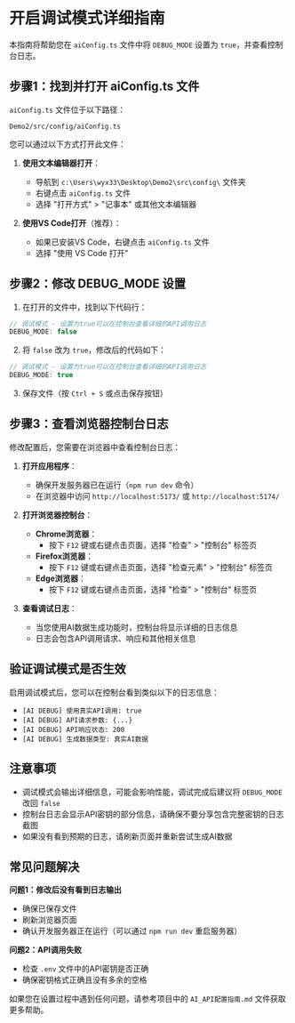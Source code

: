 # 开启调试模式详细指南

本指南将帮助您在 `aiConfig.ts` 文件中将 `DEBUG_MODE` 设置为 `true`，并查看控制台日志。

## 步骤1：找到并打开 aiConfig.ts 文件

`aiConfig.ts` 文件位于以下路径：

```
Demo2/src/config/aiConfig.ts
```

您可以通过以下方式打开此文件：

1. **使用文本编辑器打开**：
   - 导航到 `c:\Users\wyx33\Desktop\Demo2\src\config\` 文件夹
   - 右键点击 `aiConfig.ts` 文件
   - 选择 "打开方式" > "记事本" 或其他文本编辑器

2. **使用VS Code打开**（推荐）：
   - 如果已安装VS Code，右键点击 `aiConfig.ts` 文件
   - 选择 "使用 VS Code 打开"

## 步骤2：修改 DEBUG_MODE 设置

1. 在打开的文件中，找到以下代码行：

```typescript
// 调试模式 - 设置为true可以在控制台查看详细的API调用日志
DEBUG_MODE: false
```

2. 将 `false` 改为 `true`，修改后的代码如下：

```typescript
// 调试模式 - 设置为true可以在控制台查看详细的API调用日志
DEBUG_MODE: true
```

3. 保存文件（按 `Ctrl + S` 或点击保存按钮）

## 步骤3：查看浏览器控制台日志

修改配置后，您需要在浏览器中查看控制台日志：

1. **打开应用程序**：
   - 确保开发服务器已在运行（`npm run dev` 命令）
   - 在浏览器中访问 `http://localhost:5173/` 或 `http://localhost:5174/`

2. **打开浏览器控制台**：
   - **Chrome浏览器**：
     - 按下 `F12` 键或右键点击页面，选择 "检查" > "控制台" 标签页
   - **Firefox浏览器**：
     - 按下 `F12` 键或右键点击页面，选择 "检查元素" > "控制台" 标签页
   - **Edge浏览器**：
     - 按下 `F12` 键或右键点击页面，选择 "检查" > "控制台" 标签页

3. **查看调试日志**：
   - 当您使用AI数据生成功能时，控制台将显示详细的日志信息
   - 日志会包含API调用请求、响应和其他相关信息

## 验证调试模式是否生效

启用调试模式后，您可以在控制台看到类似以下的日志信息：

- `[AI DEBUG] 使用真实API调用: true`
- `[AI DEBUG] API请求参数: {...}`
- `[AI DEBUG] API响应状态: 200`
- `[AI DEBUG] 生成数据类型: 真实AI数据`

## 注意事项

- 调试模式会输出详细信息，可能会影响性能，调试完成后建议将 `DEBUG_MODE` 改回 `false`
- 控制台日志会显示API密钥的部分信息，请确保不要分享包含完整密钥的日志截图
- 如果没有看到预期的日志，请刷新页面并重新尝试生成AI数据

## 常见问题解决

**问题1：修改后没有看到日志输出**
- 确保已保存文件
- 刷新浏览器页面
- 确认开发服务器正在运行（可以通过 `npm run dev` 重启服务器）

**问题2：API调用失败**
- 检查 `.env` 文件中的API密钥是否正确
- 确保密钥格式正确且没有多余的空格

如果您在设置过程中遇到任何问题，请参考项目中的 `AI_API配置指南.md` 文件获取更多帮助。